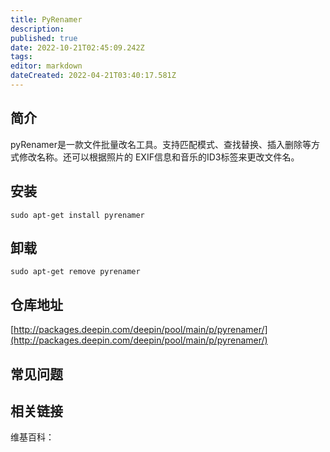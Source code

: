 ```yaml
---
title: PyRenamer
description: 
published: true
date: 2022-10-21T02:45:09.242Z
tags: 
editor: markdown
dateCreated: 2022-04-21T03:40:17.581Z
---
```


## 简介

pyRenamer是一款文件批量改名工具。支持匹配模式、查找替换、插入删除等方式修改名称。还可以根据照片的 EXIF信息和音乐的ID3标签来更改文件名。

## 安装

`sudo apt-get install pyrenamer`

## 卸载

`sudo apt-get remove pyrenamer`

## 仓库地址

[http://packages.deepin.com/deepin/pool/main/p/pyrenamer/](http://packages.deepin.com/deepin/pool/main/p/pyrenamer/)

## 常见问题

## 相关链接

维基百科：
